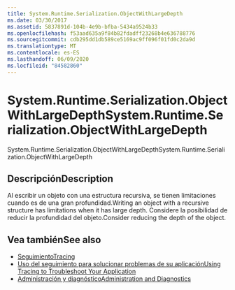 ```yaml
---
title: System.Runtime.Serialization.ObjectWithLargeDepth
ms.date: 03/30/2017
ms.assetid: 5837891d-104b-4e9b-bfba-5434a9524b33
ms.openlocfilehash: f53aad635a9f84b82fdadff23268b4e636788776
ms.sourcegitcommit: cdb295dd1db589ce5169ac9ff096f01fd0c2da9d
ms.translationtype: MT
ms.contentlocale: es-ES
ms.lasthandoff: 06/09/2020
ms.locfileid: "84582860"
---
```

# <a name="systemruntimeserializationobjectwithlargedepth"></a><span data-ttu-id="9c717-102">System.Runtime.Serialization.ObjectWithLargeDepth</span><span class="sxs-lookup"><span data-stu-id="9c717-102">System.Runtime.Serialization.ObjectWithLargeDepth</span></span>
<span data-ttu-id="9c717-103">System.Runtime.Serialization.ObjectWithLargeDepth</span><span class="sxs-lookup"><span data-stu-id="9c717-103">System.Runtime.Serialization.ObjectWithLargeDepth</span></span>  
  
## <a name="description"></a><span data-ttu-id="9c717-104">Descripción</span><span class="sxs-lookup"><span data-stu-id="9c717-104">Description</span></span>  
 <span data-ttu-id="9c717-105">Al escribir un objeto con una estructura recursiva, se tienen limitaciones cuando es de una gran profundidad.</span><span class="sxs-lookup"><span data-stu-id="9c717-105">Writing an object with a recursive structure has limitations when it has large depth.</span></span> <span data-ttu-id="9c717-106">Considere la posibilidad de reducir la profundidad del objeto.</span><span class="sxs-lookup"><span data-stu-id="9c717-106">Consider reducing the depth of the object.</span></span>  
  
## <a name="see-also"></a><span data-ttu-id="9c717-107">Vea también</span><span class="sxs-lookup"><span data-stu-id="9c717-107">See also</span></span>

- [<span data-ttu-id="9c717-108">Seguimiento</span><span class="sxs-lookup"><span data-stu-id="9c717-108">Tracing</span></span>](index.md)
- [<span data-ttu-id="9c717-109">Uso del seguimiento para solucionar problemas de su aplicación</span><span class="sxs-lookup"><span data-stu-id="9c717-109">Using Tracing to Troubleshoot Your Application</span></span>](using-tracing-to-troubleshoot-your-application.md)
- [<span data-ttu-id="9c717-110">Administración y diagnóstico</span><span class="sxs-lookup"><span data-stu-id="9c717-110">Administration and Diagnostics</span></span>](../index.md)
